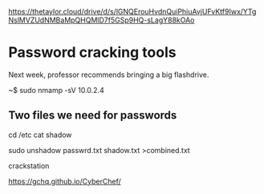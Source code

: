 https://thetaylor.cloud/drive/d/s/lGNQErouHvdnQuiPhiuAvjUFvKtf9Iwx/YTgNslMVZUdNMBaMpQHQMlD7f5GSp9HQ-sLagY88kOAo
# Password cracking tools
Next week, professor recommends bringing a big flashdrive. 

~$ sudo nmamp -sV 10.0.2.4

## Two files we need for passwords

cd /etc
cat shadow

sudo unshadow passwrd.txt shadow.txt >combined.txt

crackstation

https://gchq.github.io/CyberChef/

